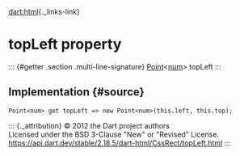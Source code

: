 [dart:html](../../dart-html/dart-html-library){._links-link}

topLeft property
================

::: {#getter .section .multi-line-signature}
[Point](../../dart-math/point-class)\<[num](../../dart-core/num-class)\>
topLeft
:::

Implementation {#source}
--------------

``` {.language-dart data-language="dart"}
Point<num> get topLeft => new Point<num>(this.left, this.top);
```

::: {._attribution}
© 2012 the Dart project authors\
Licensed under the BSD 3-Clause \"New\" or \"Revised\" License.\
<https://api.dart.dev/stable/2.18.5/dart-html/CssRect/topLeft.html>
:::
